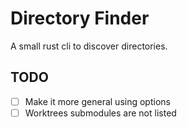 # Directory Finder

A small rust cli to discover directories.

## TODO

- [ ] Make it more general using options
- [ ] Worktrees submodules are not listed
